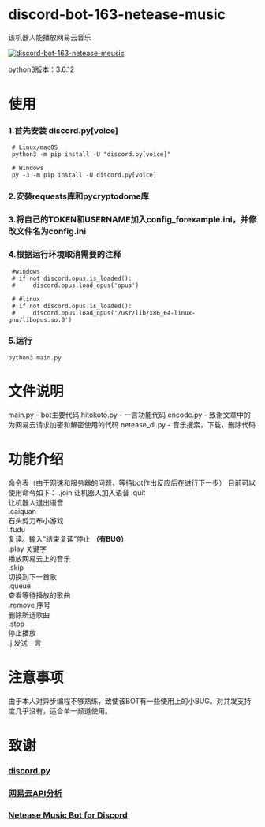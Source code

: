 # discord-bot-163-netease-music
该机器人能播放网易云音乐

[![discord-bot-163-netease-meusic](https://socialify.git.ci/vinelin/discord-bot-163-netease-meusic/image?description=1&font=Inter&language=1&owner=1&pattern=Brick%20Wall&theme=Light)](https://github.com/vinelin/discord-bot-163-netease-meusic/)

python3版本：3.6.12

# 使用
### 1.首先安装 discord.py[voice]

     # Linux/macOS
     python3 -m pip install -U "discord.py[voice]"

     # Windows
     py -3 -m pip install -U discord.py[voice]

### 2.安装requests库和pycryptodome库

### 3.将自己的TOKEN和USERNAME加入config_forexample.ini，并修改文件名为config.ini

### 4.根据运行环境取消需要的注释
     #windows
     # if not discord.opus.is_loaded():
     #     discord.opus.load_opus('opus')

     # #linux
     # if not discord.opus.is_loaded():
     #     discord.opus.load_opus('/usr/lib/x86_64-linux-gnu/libopus.so.0')
     
### 5.运行
    python3 main.py
 
# 文件说明
main.py - bot主要代码
hitokoto.py - 一言功能代码
encode.py - 致谢文章中的为网易云请求加密和解密使用的代码
netease_dl.py - 音乐搜索，下载，删除代码
    
# 功能介绍
命令表（由于网速和服务器的问题，等待bot作出反应后在进行下一步） 
目前可以使用命令如下： 
.join 
让机器人加入语音
.quit  
让机器人退出语音  
.caiquan  
石头剪刀布小游戏  
.fudu  
复读。输入“结束复读”停止   **（有BUG）**   
.play 关键字  
播放网易云上的音乐  
.skip  
切换到下一首歌  
.queue  
查看等待播放的歌曲  
.remove 序号  
删除所选歌曲  
.stop  
停止播放  
.j 
发送一言  

# 注意事项
由于本人对异步编程不够熟练，致使该BOT有一些使用上的小BUG。对并发支持度几乎没有，适合单一频道使用。

# 致谢
### [discord.py](https://github.com/Rapptz/discord.py)
### [网易云API分析](https://www.dazhuanlan.com/2020/03/20/5e73cb9a327c6/)
### [Netease Music Bot for Discord](https://github.com/vinelin/discord-netease-music-bot)
